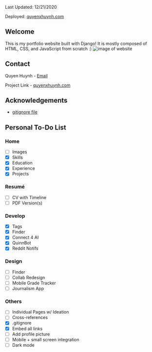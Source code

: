 Last Updated: 12/21/2020

Deployed: [quyenxhuynh.com](quyenxhuynh.com)

## Welcome
This is my portfolio website built with Django! It is mostly composed of HTML, CSS, and JavaScript from scratch :)
![image of website](https://i.imgur.com/P28Up1O.png)


## Contact
Quyen Huynh - [Email](qh8ar@virginia.edu)

Project Link - [quyenxhuynh.com](quyenxhuynh.com)

## Acknowledgements
- [gitignore file](http://gitignore.io)

## Personal To-Do List

### Home
- [ ] Images
- [x] Skills
- [x] Education
- [x] Experience
- [x] Projects

### Resumé
- [ ] CV with Timeline
- [ ] PDF Version(s)

### Develop
- [x] Tags
- [x] Finder 
- [x] Connect 4 AI
- [x] QuinnBot
- [x] Reddit Notifs

### Design
- [ ] Finder
- [ ] Collab Redesign
- [ ] Mobile Grade Tracker
- [ ] Journalism App

### Others
- [ ] Individual Pages w/ Ideation
- [ ] Cross-references
- [x] .gitignore
- [x] Embed all links
- [ ] Add profile picture
- [ ] Mobile + small screen integration
- [ ] Dark mode
